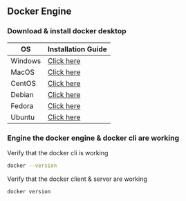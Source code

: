 ## Docker Engine

### Download & install docker desktop

| OS | Installation Guide |
|----|------|
| Windows | [Click here](https://docs.docker.com/desktop/windows/install/) |
| MacOS   | [Click here](https://docs.docker.com/desktop/mac/install/) |
| CentOS  | [Click here](https://docs.docker.com/engine/install/centos/) |
| Debian  | [Click here](https://docs.docker.com/engine/install/debian/) |
| Fedora  | [Click here](https://docs.docker.com/engine/install/fedora/) |
| Ubuntu  | [Click here](https://docs.docker.com/engine/install/rhel/) |

### Engine the docker engine & docker cli are working

Verify that the docker cli is working
```Bash
docker --version
```

Verify that the docker client & server are working
```Bash
docker version
```









